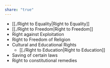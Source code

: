 ```yaml
---
share: "true"
---
```



- [[./Right to Equality|Right to Equality]] 
- [[./Right to Freedom|Right to Freedom]]
- Right against Exploitation
- Right to Freedom of Religion
- Cultural and Educational Rights
	- [[./Right to Education|Right to Education]]
- Saving of certain laws
- Right to constitutional remedies